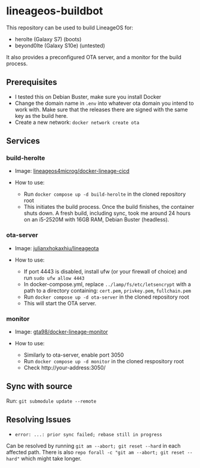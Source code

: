 # lineageos-buildbot

This repository can be used to build LineageOS for:

- herolte (Galaxy S7) (boots)
- beyond0lte (Galaxy S10e) (untested)

It also provides a preconfigured OTA server, and a monitor for the build process.


## Prerequisites

- I tested this on Debian Buster, make sure you install Docker
- Change the domain name in `.env` into whatever ota domain you intend to work with. Make sure that the releases there are signed with the same key as the build here.
- Create a new network: `docker network create ota`


## Services


### build-herolte

- Image: [lineageos4microg/docker-lineage-cicd](https://github.com/lineageos4microg/docker-lineage-cicd)

- How to use:
  - Run `docker compose up -d build-herolte` in the cloned repository root
  - This initiates the build process. Once the build finishes, the container shuts down. A fresh build, including sync, took me around 24 hours on an i5-2520M with 16GB RAM, Debian Buster (headless). 


### ota-server

- Image: [julianxhokaxhiu/lineageota](https://github.com/julianxhokaxhiu/lineageota)

- How to use:
  - If port 4443 is disabled, install ufw (or your firewall of choice) and run `sudo ufw allow 4443`
  - In docker-compose.yml, replace `../lamp/fs/etc/letsencrypt` with a path to a directory containing: `cert.pem`, `privkey.pem`, `fullchain.pem`
  - Run `docker compose up -d ota-server` in the cloned repository root
  - This will start the OTA server.


### monitor

- Image: [gta98/docker-lineage-monitor](https://github.com/gta98/docker-lineage-monitor)

- How to use:
  - Similarly to ota-server, enable port 3050
  - Run `docker compose up -d monitor` in the cloned respository root
  - Check http://your-address:3050/

## Sync with source

Run: `git submodule update --remote`

## Resolving Issues

- `error: ...: prior sync failed; rebase still in progress`

Can be resolved by running `git am --abort; git reset --hard` in each affected path. There is also `repo forall -c "git am --abort; git reset --hard"` which might take longer.
